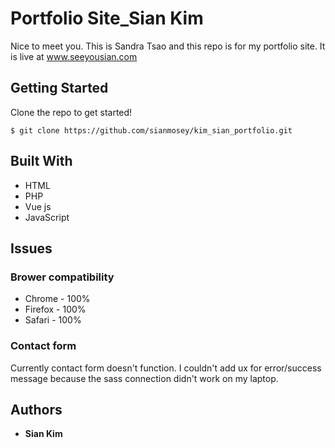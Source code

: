 # Portfolio Site_Sian Kim
Nice to meet you. This is Sandra Tsao and this repo is for my portfolio site.
It is live at www.seeyousian.com

## Getting Started

Clone the repo to get started!
```
$ git clone https://github.com/sianmosey/kim_sian_portfolio.git
```

## Built With

* HTML
* PHP
* Vue js
* JavaScript

## Issues

### Brower compatibility

* Chrome - 100%
* Firefox - 100%
* Safari - 100%

### Contact form

Currently contact form doesn't function.
I couldn't add ux for error/success message because the sass connection didn't work on my laptop.

## Authors

* **Sian Kim** 
